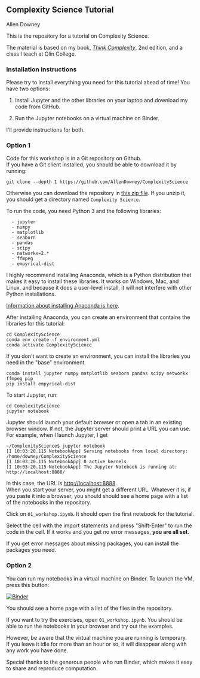 ## Complexity Science Tutorial

Allen Downey

This is the repository for a tutorial on Complexity Science.  

The material is based on my book,
[*Think Complexity*](http://greenteapress.com/wp/think-complexity-2e/),
2nd edition, and a class I teach at Olin College.

### Installation instructions

Please try to install everything you need for this tutorial ahead of time!
You have two options:

1. Install Jupyter and the other libraries on your laptop and download my code from GitHub.

2. Run the Jupyter notebooks on a virtual machine on Binder.

I'll provide instructions for both.


### Option 1

Code for this workshop is in a Git repository on Github.  
If you have a Git client installed, you should be able to download it by running:

```
git clone --depth 1 https://github.com/AllenDowney/ComplexityScience
```

Otherwise you can download the repository in [this zip file](https://github.com/AllenDowney/ComplexityScience/archive/master.zip).
If you unzip it, you should get a directory named `Complexity Science`.

To run the code, you need Python 3 and the following libraries:

```
  - jupyter
  - numpy
  - matplotlib
  - seaborn
  - pandas
  - scipy
  - networkx=2.*
  - ffmpeg
  - empyrical-dist
```

I highly recommend installing Anaconda, which is a Python distribution that makes it
easy to install these libraries.  It works on Windows, Mac, and Linux, and because it does a
user-level install, it will not interfere with other Python installations.

[Information about installing Anaconda is here](https://www.anaconda.com/distribution/).

After installing Anaconda, you can create an environment that contains the libraries for
this tutorial:

```
cd ComplexityScience
conda env create -f environment.yml
conda activate ComplexityScience
```

If you don't want to create an environment, you can install the libraries you need in
the "base" environment

```
conda install jupyter numpy matplotlib seaborn pandas scipy networkx ffmpeg pip
pip install empyrical-dist
```

To start Jupyter, run:

```
cd ComplexityScience
jupyter notebook
```

Jupyter should launch your default browser or open a tab in an existing browser window.
If not, the Jupyter server should print a URL you can use.  For example, when I launch Jupyter, I get

```
~/ComplexityScience$ jupyter notebook
[I 10:03:20.115 NotebookApp] Serving notebooks from local directory: /home/downey/ComplexityScience
[I 10:03:20.115 NotebookApp] 0 active kernels
[I 10:03:20.115 NotebookApp] The Jupyter Notebook is running at: http://localhost:8888/
```

In this case, the URL is [http://localhost:8888](http://localhost:8888).  
When you start your server, you might get a different URL.
Whatever it is, if you paste it into a browser, you should should see a home page with a list of the
notebooks in the repository.

Click on `01_workshop.ipynb`.  It should open the first notebook for the tutorial.

Select the cell with the import statements and press "Shift-Enter" to run the code in the cell.
If it works and you get no error messages, **you are all set**.  

If you get error messages about missing packages, you can install the packages you need.


### Option 2

You can run my notebooks in a virtual machine on Binder. To launch the VM, press this button:

 [![Binder](http://mybinder.org/badge.svg)](http://mybinder.org:/repo/allendowney/ComplexityScience)

You should see a home page with a list of the files in the repository.

If you want to try the exercises, open `01_workshop.ipynb`. 
You should be able to run the notebooks in your browser and try out the examples.  

However, be aware that the virtual machine you are running is temporary.  
If you leave it idle for more than an hour or so, it will disappear along with any work you have done.

Special thanks to the generous people who run Binder, which makes it easy to share and reproduce computation.
